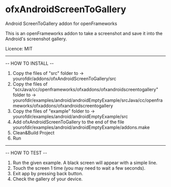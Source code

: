 # ofxAndroidScreenToGallery
Android ScreenToGallery addon for openFrameworks

This is an openFrameworks addon to take a screenshot and save it into the Android's screenshot gallery.

Licence: MIT

----
-- HOW TO INSTALL --

1. Copy the files of "src" folder to -> yourofdir/addons/ofxAndroidScreenToGallery/src
2. Copy the files of "scrJava/cc/openframeworks/ofxaddons/ofxandroidscreentogallery" folder to -> yourofdir/examples/android/androidEmptyExample/srcJava/cc/openframeworks/ofxaddons/ofxandroidscreentogallery
3. Copy the files of "example" folder to -> yourofdir/examples/android/androidEmptyExample/src
4. Add ofxAndroidScreenToGallery to the end of the file yourofdir/examples/android/androidEmptyExample/addons.make
5. Clean&Build Project
6. Run

----
-- HOW TO TEST --

1. Run the given example. A black screen will appear with a simple line.
2. Touch the screen 1 time (you may need to wait a few seconds).
3. Exit app by pressing back button.
4. Check the gallery of your device.


